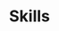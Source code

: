 ---
title: Skills
type: landing

sections:       
  - block: skills
    content:
      title: Skills & Hobbies
      # Note: `username` refers to the user's folder name in `content/authors/`
      username: admin

  - block: features
    content:
      title: Interests
      items:
        - name: Game Develop
          description: 90%
          icon: gamepad
          icon_pack: fas
        - name: Mobile
          description: 70%
          icon: mobile
          icon_pack: fas
        - name: AI
          description: 50%
          icon: robot
          icon_pack: fas

---